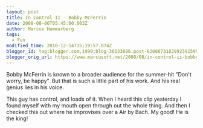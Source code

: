 ```yaml
---
layout: post
title: In Control II - Bobby McFerrin
date: 2008-08-06T05:45:00.003Z
author: Marcus Hammarberg
tags:
  - Fun
modified_time: 2010-12-14T15:19:57.874Z
blogger_id: tag:blogger.com,1999:blog-36533086.post-8208673182992391595
blogger_orig_url: https://www.marcusoft.net/2008/08/in-control-ii-bobby-mcferrin.html
---
```


Bobby McFerrin is known to a broader
audience for the summer-hit "Don't worry, be happy". But that is such a
little part of his work. And his real genius lies in his voice.

This guy has control, and loads of it. When I heard this clip yesterday
I found myself with my mouth open through out the whole thing.
And then I checked this out where he improvises over a Air by Bach. My
good! He is the king!
